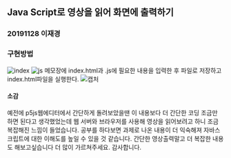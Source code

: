 ## Java Script로 영상을 읽어 화면에 출력하기
### 20191128 이재경
### 구현방법
![index](https://user-images.githubusercontent.com/50912987/202944005-b740c5f6-af3f-494b-b1fc-103da8d2569b.PNG)
![js](https://user-images.githubusercontent.com/50912987/202944018-ba6e2e08-ba2d-4566-9a61-75f10b99ec11.PNG)
메모장에 index.html과 .js에 필요한 내용을 입력한 후 파일로 저장하고 index.html파일을 실행한다.
![캡처](https://user-images.githubusercontent.com/50912987/202944025-5276dcb8-8b9b-41ca-ad7f-d6a12cd4d83b.PNG)
#### 소감
예전에 p5js웹에디터에서 간단하게 돌려보았을땐 이 내용보다 더 간단한 코딩 조금만 하면 된다고 생각했었는데 웹 서버와 브라우저를 사용해 영상을 읽어보려고 하니 조금 복잡해진 느낌이 들었습니다. 공부를 하다보면 과제로 나온 내용이 더 익숙해져 자바스크립트에 대한 이해도를 높일 수 있을 것 같습니다. 간단한 영상출력말고 더 복잡한 내용도 해보고싶습니다 더 많이 가르쳐주세요. 감사합니다.
